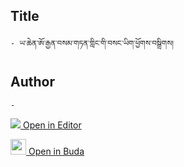 ## Title
	- ཡ་ཆེན་ཨོ་རྒྱན་བསམ་གཏན་གླིང་གི་བསང་ཡིག་ཕྱོགས་བསྒྲིགས།

## Author
	- 



[<img src="https://img.icons8.com/color/25/000000/edit-property.png"> Open in Editor](http://editor.openpecha.org/P001828)

[<img width="25" src="https://library.bdrc.io/icons/BUDA-small.svg"> Open in Buda](https://library.bdrc.io/show/bdr:IE0OPP001828)
